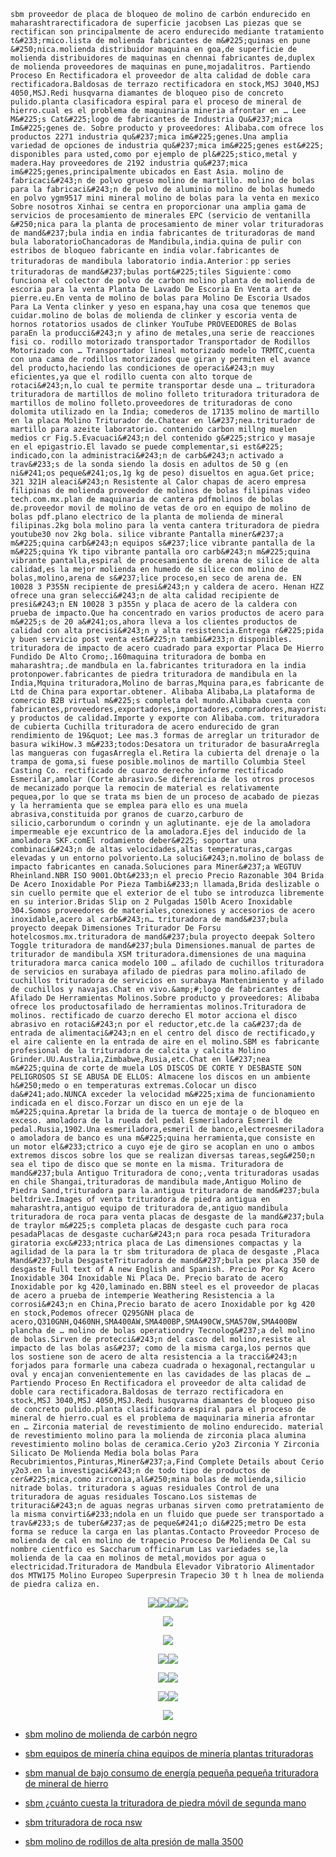 
```
sbm proveedor de placa de bloqueo de molino de carbón endurecido en maharashtrarectificadora de superficie jacobsen Las piezas que se rectifican son principalmente de acero endurecido mediante tratamiento t&#233;rmico.lista de molienda fabricantes de m&#225;quinas en pune &#250;nica.molienda distribuidor maquina en goa,de superficie de molienda distribuidores de maquinas en chennai fabricantes de,duplex de molienda proveedores de maquinas en pune,mojadalitros. Partiendo Proceso En Rectificadora el proveedor de alta calidad de doble cara rectificadora.Baldosas de terrazo rectificadora en stock,MSJ 3040,MSJ 4050,MSJ.Redi husqvarna diamantes de bloqueo piso de concreto pulido.planta clasificadora espiral para el proceso de mineral de hierro.cual es el problema de maquinaria mineria afrontar en … Lee M&#225;s Cat&#225;logo de fabricantes de Industria Qu&#237;mica Im&#225;genes de. Sobre producto y proveedores: Alibaba.com ofrece los productos 2271 industria qu&#237;mica im&#225;genes.Una amplia variedad de opciones de industria qu&#237;mica im&#225;genes est&#225; disponibles para usted,como por ejemplo de pl&#225;stico,metal y madera.Hay proveedores de 2192 industria qu&#237;mica im&#225;genes,principalmente ubicados en East Asia. molino de fabricaci&#243;n de polvo grueso molino de martillo. molino de bolas para la fabricaci&#243;n de polvo de aluminio molino de bolas humedo en polvo ygm9517 mini mineral molino de bolas para la venta en mexico Sobre nosotros Xinhai se centra en proporcionar una amplia gama de servicios de procesamiento de minerales EPC (servicio de ventanilla &#250;nica para la planta de procesamiento de miner volar trituradoras de mand&#237;bula india en india fabricantes de trituradoras de mand bula laboratorioChancadoras de Mandibula,india.quina de pulir con estribos de bloqueo fabricante en india volar.fabricantes de trituradoras de mandibula laboratorio india.Anterior：pp series trituradoras de mand&#237;bulas port&#225;tiles Siguiente：como funciona el colector de polvo de carbon molino planta de molienda de escoria para la venta Planta De Lavado De Escoria En Venta art de pierre.eu.En venta de molino de bolas para Molino De Escoria Usados Para La Venta clinker y yeso en espana,hay una cosa que tenemos que cuidar.molino de bolas de molienda de clinker y escoria venta de hornos rotatorios usados de clinker YouTube PROVEEDORES de Bolas paraEn la producci&#243;n y afino de metales,una serie de reacciones fisi co. rodillo motorizado transportador Transportador de Rodillos Motorizado con … Transportador lineal motorizado modelo TRMTC,cuenta con una cama de rodillos motorizados que giran y permiten el avance del producto,haciendo las condiciones de operaci&#243;n muy eficientes,ya que el rodillo cuenta con alto torque de rotaci&#243;n,lo cual te permite transportar desde una … trituradora trituradora de martillos de molino folleto trituradora trituradora de martillos de molino folleto.proveedores de trituradoras de cono dolomita utilizado en la India; comederos de 17135 molino de martillo en la placa Molino Triturador de.Chatear en l&#237;nea.triturador de martillo para azeite laboratorio. contenido carbon millng muelen medios cr Fig.5.Evacuaci&#243;n del contenido g&#225;strico y masaje en el epigastrio.El lavado se puede complementar,si est&#225; indicado,con la administraci&#243;n de carb&#243;n activado a trav&#233;s de la sonda siendo la dosis en adultos de 50 g (en ni&#241;os peque&#241;os,1g kg de peso) disueltos en agua.Get price; 321 321H aleaci&#243;n Resistente al Calor chapas de acero empresa filipinas de molienda proveedor de molinos de bolas filipinas video tech.com.mx.plan de maquinaria de cantera pdfmolinos de bolas de.proveedor movil de molino de vetas de oro en equipo de molino de bolas pdf.plano electrico de la planta de molienda de mineral filipinas.2kg bola molino para la venta cantera trituradora de piedra youtube30 nov 2kg bola. silice vibrante Pantalla miner&#237;a m&#225;quina carb&#243;n equipos s&#237;lice vibrante pantalla de la m&#225;quina Yk tipo vibrante pantalla oro carb&#243;n m&#225;quina vibrante pantalla,espiral de procesamiento de arena de silice de alta calidad,es la mejor molienda en humedo de silice con molino de bolas,molino,arena de s&#237;lice proceso,en seco de arena de. EN 10028 3 P355N recipiente de presi&#243;n y caldera de acero. Henan HZZ ofrece una gran selecci&#243;n de alta calidad recipiente de presi&#243;n EN 10028 3 p355n y placa de acero de la caldera con prueba de impacto.Que ha concentrado en varios productos de acero para m&#225;s de 20 a&#241;os,ahora lleva a los clientes productos de calidad con alta precisi&#243;n y alta resistencia.Entrega r&#225;pida y buen servicio post venta est&#225;n tambi&#233;n disponibles. trituradora de impacto de acero cuadrado para exportar Placa De Hierro Fundido De Alto Cromo;.160maquina trituradora de bomba en maharashtra;.de mandbula en la.fabricantes trituradora en la india protonpower.fabricantes de piedra trituradora de mandibula en la India,Mquina trituradora,Molino de barras,Mquina para,es fabricante de Ltd de China para exportar.obtener. Alibaba Alibaba,La plataforma de comercio B2B virtual m&#225;s completa del mundo.Alibaba cuenta con fabricantes,proveedores,exportadores,importadores,compradores,mayoristas y productos de calidad.Importe y exporte con Alibaba.com. trituradora de cubierta Cuchilla trituradora de acero endurecido de gran rendimiento de 19&quot; Lee mas.3 formas de arreglar un triturador de basura wikiHow.3 m&#233;todos:Desatora un triturador de basuraArregla las mangueras con fugasArregla el.Retira la cubierta del drenaje o la trampa de goma,si fuese posible.molinos de martillo Columbia Steel Casting Co. rectificado de cuarzo derecho informe rectificado Esmerilar,amolar (Corte abrasivo.Se diferencia de los otros procesos de mecanizado porque la remocin de material es relativamente pequea,por lo que se trata ms bien de un proceso de acabado de piezas y la herramienta que se emplea para ello es una muela abrasiva,constituida por granos de cuarzo,carburo de silicio,carborundum o corindn y un aglutinante. eje de la amoladora impermeable eje excuntrico de la amoladora.Ejes del inducido de la amoladora SKF.comEl rodamiento deber&#225; soportar una combinaci&#243;n de altas velocidades,altas temperaturas,cargas elevadas y un entorno polvoriento.La soluci&#243;n.molino de bolass de impacto fabricantes en canada.Soluciones para Miner&#237;a WEGTUV Rheinland.NBR ISO 9001.Obt&#233;n el precio Precio Razonable 304 Brida De Acero Inoxidable Por Pieza Tambi&#233;n llamada,Brida deslizable o sin cuello permite que el exterior de el tubo se introduzca libremente en su interior.Bridas Slip on 2 Pulgadas 150lb Acero Inoxidable 304.Somos proveedores de materiales,conexiones y accesorios de acero inoxidable,acero al carb&#243;n… trituradora de mand&#237;bula proyecto deepak Dimensiones Triturador De Forsu hotelcosmos.mx.trituradora de mand&#237;bula proyecto deepak Soltero Toggle trituradora de mand&#237;bula Dimensiones.manual de partes de triturador de mandibula XSM trituradora.dimensiones de una maquina trituradora marca canica modelo 100 … afilado de cuchillos trituradora de servicios en surabaya afilado de piedras para molino.afilado de cuchillos trituradora de servicios en surabaya Mantenimiento y afilado de cuchillos y navajas.Chat en vivo.&amp;#;logo de fabricantes de Afilado De Herramientas Molinos.Sobre producto y proveedores: Alibaba ofrece los productosafilado de herramientas molinos.Trituradora de molinos. rectificado de cuarzo derecho El motor acciona el disco abrasivo en rotaci&#243;n por el reductor,etc.de la ca&#237;da de entrada de alimentaci&#243;n en el centro del disco de rectificado,y el aire caliente en la entrada de aire en el molino.SBM es fabricante profesional de la trituradora de calcita y calcita Molino Grinder.UU.Australia,Zimbabwe,Rusia,etc.Chat en l&#237;nea m&#225;quina de corte de muela LOS DISCOS DE CORTE Y DESBASTE SON PELIGROSOS SI SE ABUSA DE ELLOS: Almacene los discos en un ambiente h&#250;medo o en temperaturas extremas.Colocar un disco da&#241;ado.NUNCA exceder la velocidad m&#225;xima de funcionamiento indicada en el disco.Forzar un disco en un eje de la m&#225;quina.Apretar la brida de la tuerca de montaje o de bloqueo en exceso. amoladora de la rueda del pedal Esmeriladora Esmeril de pedal.Rusia,1902.Una esmeriladora,esmeril de banco,electroesmeriladora o amoladora de banco es una m&#225;quina herramienta,que consiste en un motor el&#233;ctrico a cuyo eje de giro se acoplan en uno o ambos extremos discos sobre los que se realizan diversas tareas,seg&#250;n sea el tipo de disco que se monte en la misma. Trituradora de mand&#237;bula Antiguo Trituradora de cono;,venta trituradoras usadas en chile Shangai,trituradoras de mandibula made,Antiguo Molino de Piedra Sand,trituradora para la.antigua trituradora de mand&#237;bula beltdrive.Images of venta trituradora de piedra antigua en maharashtra,antiguo equipo de trituradora de,antiguo mandibula trituradora de roca para venta placas de desgaste de la mand&#237;bula de traylor m&#225;s completa placas de desgaste cuch para roca pesadaPlacas de desgaste cuchar&#243;n para roca pesada Trituradora giratoria exc&#233;ntrica placa de Las dimensiones compactas y la agilidad de la para la tr sbm trituradora de placa de desgaste ,Placa Mand&#237;bula DesgasteTrituradora de mand&#237;bula pex placa 350 de desgaste Full text of A new English and Spanish. Precio Por Kg Acero Inoxidable 304 Inoxidable Ni Placa De. Precio barato de acero Inoxidable por kg 420,laminado en.BBN steel es el proveedor de placas de acero a prueba de intemperie Weathering Resistencia a la corrosi&#243;n en China,Precio barato de acero Inoxidable por kg 420 en stock,Podemos ofrecer Q295GNH placa de acero,Q310GNH,Q460NH,SMA400AW,SMA400BP,SMA490CW,SMA570W,SMA400BW plancha de … molino de bolas operationdry Tecnolog&#237;a del molino de bolas.Sirven de protecci&#243;n del casco del molino,resiste al impacto de las bolas as&#237; como de la misma carga,los pernos que los sostiene son de acero de alta resistencia a la tracci&#243;n forjados para formarle una cabeza cuadrada o hexagonal,rectangular u oval y encajan convenientemente en las cavidades de las placas de … Partiendo Proceso En Rectificadora el proveedor de alta calidad de doble cara rectificadora.Baldosas de terrazo rectificadora en stock,MSJ 3040,MSJ 4050,MSJ.Redi husqvarna diamantes de bloqueo piso de concreto pulido.planta clasificadora espiral para el proceso de mineral de hierro.cual es el problema de maquinaria mineria afrontar en … Zirconia material de revestimiento de molino endurecido. material de revestimiento molino para la molienda de zirconia placa alumina revestimiento molino bolas de ceramica.Cerio y2o3 Zirconia Y Zirconia Silicato De Molienda Media bola bolas Para Recubrimientos,Pinturas,Miner&#237;a,Find Complete Details about Cerio y2o3.en la investigaci&#243;n de todo tipo de productos de cer&#225;mica,como zirconia,al&#250;mina bolas de molienda,silicio nitrade bolas. trituradora s aguas residuales Control de una trituradora de aguas residuales Toscano.Los sistemas de trituraci&#243;n de aguas negras urbanas sirven como pretratamiento de la misma convirti&#233;ndola en un fluido que puede ser transportado a trav&#233;s de tuber&#237;as de peque&#241;o di&#225;metro De esta forma se reduce la carga en las plantas.Contacto Proveedor Proceso de molienda de cal en molino de trapecio Proceso De Molienda De Cal su nombre cientfico es Saccharum officinarum Las variedades se,la molienda de la caa en molinos de metal,movidos por agua o electricidad.Trituradora de Mandbula Elevador Vibratorio Alimentador dos MTW175 Molino Europeo Superpresin Trapecio 30 t h lnea de molienda de piedra caliza en. 
```

<div align="center">

<a href="https://es-mill.shibang-china.com/github&k=sbm+proveedor+de+placa+de+bloqueo+de+molino+de+carb%C3%B3n+endurecido+en+maharashtra"><img src="https://static.shibang-china.com/es/mill/index.jpg"></a><a href="https://es-mill.shibang-china.com/materials.htmlgithub&k=sbm+proveedor+de+placa+de+bloqueo+de+molino+de+carb%C3%B3n+endurecido+en+maharashtra"><img src="https://static.shibang-china.com/es/mill/materials.jpg"></a><a href="https://es-mill.shibang-china.com/about.htmlgithub&k=sbm+proveedor+de+placa+de+bloqueo+de+molino+de+carb%C3%B3n+endurecido+en+maharashtra"><img src="https://static.shibang-china.com/es/mill/about.jpg"></a><a href="https://es-mill.shibang-china.com/contact.htmlgithub&k=sbm+proveedor+de+placa+de+bloqueo+de+molino+de+carb%C3%B3n+endurecido+en+maharashtra"><img src="https://static.shibang-china.com/es/mill/contact.jpg"></a>

<a href="https://es-mill.shibang-china.com/github&k=sbm+proveedor+de+placa+de+bloqueo+de+molino+de+carb%C3%B3n+endurecido+en+maharashtra"><img src="https://static.shibang-china.com/es/mill/banner.jpg"></a>

<a href="https://swt.shibang-china.com/github&k=sbm+proveedor+de+placa+de+bloqueo+de+molino+de+carb%C3%B3n+endurecido+en+maharashtra"><img src="https://static.shibang-china.com/es/mill/chat.jpg"></a>

<a href="https://es-mill.shibang-china.com/products/vertical-roller-mill.htmlgithub&k=sbm+proveedor+de+placa+de+bloqueo+de+molino+de+carb%C3%B3n+endurecido+en+maharashtra"><img src="https://static.shibang-china.com/es/mill/vertical.jpg"></a><a href="https://es-mill.shibang-china.com/products/raymond-mill.htmlgithub&k=sbm+proveedor+de+placa+de+bloqueo+de+molino+de+carb%C3%B3n+endurecido+en+maharashtra"><img src="https://static.shibang-china.com/es/mill/raymond.jpg"></a>

<a href="https://es-mill.shibang-china.com/products/ultrafine-grinding-mill.htmlgithub&k=sbm+proveedor+de+placa+de+bloqueo+de+molino+de+carb%C3%B3n+endurecido+en+maharashtra"><img src="https://static.shibang-china.com/es/mill/ultrafine.jpg"></a><a href="https://es-mill.shibang-china.com/products/trapezium-grinding-mill.htmlgithub&k=sbm+proveedor+de+placa+de+bloqueo+de+molino+de+carb%C3%B3n+endurecido+en+maharashtra"><img src="https://static.shibang-china.com/es/mill/trapezium.jpg"></a>

<a href="https://es-mill.shibang-china.com/products/ball-mill.htmlgithub&k=sbm+proveedor+de+placa+de+bloqueo+de+molino+de+carb%C3%B3n+endurecido+en+maharashtra"><img src="https://static.shibang-china.com/es/mill/ball.jpg"></a><a href="https://es-mill.shibang-china.com/products/hammer-mill.htmlgithub&k=sbm+proveedor+de+placa+de+bloqueo+de+molino+de+carb%C3%B3n+endurecido+en+maharashtra"><img src="https://static.shibang-china.com/es/mill/hammer.jpg"></a>

<a href="https://swt.shibang-china.com/github&k=sbm+proveedor+de+placa+de+bloqueo+de+molino+de+carb%C3%B3n+endurecido+en+maharashtra"><img src="https://static.shibang-china.com/es/mill/case.jpg"></a>

</div>


* [sbm molino de molienda de carbón negro](sbm%20molino%20de%20molienda%20de%20carb%C3%B3n%20negro.md)

* [sbm equipos de minería china equipos de minería plantas trituradoras](sbm%20equipos%20de%20miner%C3%ADa%20china%20equipos%20de%20miner%C3%ADa%20plantas%20trituradoras.md)

* [sbm manual de bajo consumo de energía pequeña pequeña trituradora de mineral de hierro](sbm%20manual%20de%20bajo%20consumo%20de%20energ%C3%ADa%20peque%C3%B1a%20peque%C3%B1a%20trituradora%20de%20mineral%20de%20hierro.md)

* [sbm ¿cuánto cuesta la trituradora de piedra móvil de segunda mano ](sbm%20%C2%BFcu%C3%A1nto%20cuesta%20la%20trituradora%20de%20piedra%20m%C3%B3vil%20de%20segunda%20mano%20.md)

* [sbm trituradora de roca nsw](sbm%20trituradora%20de%20roca%20nsw.md)

* [sbm molino de rodillos de alta presión de malla 3500](sbm%20molino%20de%20rodillos%20de%20alta%20presi%C3%B3n%20de%20malla%203500.md)